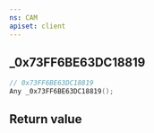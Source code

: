 ```yaml
---
ns: CAM
apiset: client
---
```

## _0x73FF6BE63DC18819

```c
// 0x73FF6BE63DC18819
Any _0x73FF6BE63DC18819();
```



## Return value

